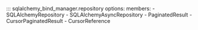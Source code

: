 ::: sqlalchemy_bind_manager.repository
    options:
      members:
      - SQLAlchemyRepository
      - SQLAlchemyAsyncRepository
      - PaginatedResult
      - CursorPaginatedResult
      - CursorReference
